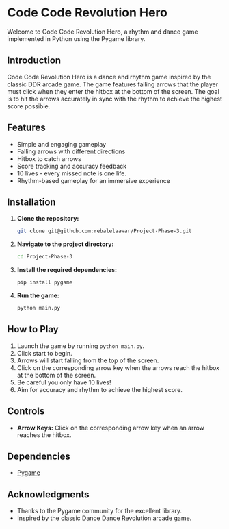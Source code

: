 # Code Code Revolution Hero 

Welcome to Code Code Revolution Hero, a rhythm and dance game implemented in Python using the Pygame library.

## Introduction

Code Code Revolution Hero is a dance and rhythm game inspired by the classic DDR arcade game. The game features falling arrows that the player must click when they enter the hitbox at the bottom of the screen. The goal is to hit the arrows accurately in sync with the rhythm to achieve the highest score possible.

## Features

- Simple and engaging gameplay
- Falling arrows with different directions
- Hitbox to catch arrows
- Score tracking and accuracy feedback
- 10 lives - every missed note is one life. 
- Rhythm-based gameplay for an immersive experience

## Installation

1. **Clone the repository:**

    ```bash
    git clone git@github.com:rebalelaawar/Project-Phase-3.git
    ```

2. **Navigate to the project directory:**

    ```bash
    cd Project-Phase-3
    ```

3. **Install the required dependencies:**

    ```bash
    pip install pygame
    ```

4. **Run the game:**

    ```bash
    python main.py
    ```

## How to Play

1. Launch the game by running `python main.py`.
2. Click start to begin. 
3. Arrows will start falling from the top of the screen.
5. Click on the corresponding arrow key when the arrows reach the hitbox at the bottom of the screen.
6. Be careful you only have 10 lives!
6. Aim for accuracy and rhythm to achieve the highest score.

## Controls

- **Arrow Keys:** Click on the corresponding arrow key when an arrow reaches the hitbox.

## Dependencies

- [Pygame](https://www.pygame.org/)

## Acknowledgments

- Thanks to the Pygame community for the excellent library.
- Inspired by the classic Dance Dance Revolution arcade game.

